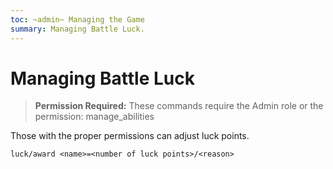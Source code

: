 ```yaml
---
toc: ~admin~ Managing the Game
summary: Managing Battle Luck.
---
```

# Managing Battle Luck

> **Permission Required:** These commands require the Admin role or the permission: manage\_abilities

Those with the proper permissions can adjust luck points.

`luck/award <name>=<number of luck points>/<reason>`
